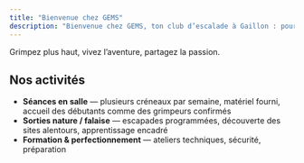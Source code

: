 ```yaml
---
title: "Bienvenue chez GEMS"
description: "Bienvenue chez GEMS, ton club d’escalade à Gaillon : pour tous niveaux, débutants à confirmés, en salle et en nature."
---
```


Grimpez plus haut, vivez l’aventure, partagez la passion.


## Nos activités

- **Séances en salle** — plusieurs créneaux par semaine, matériel fourni, accueil des débutants comme des grimpeurs confirmés
- **Sorties nature / falaise** — escapades programmées, découverte des sites alentours, apprentissage encadré
- **Formation & perfectionnement** — ateliers techniques, sécurité, préparation
